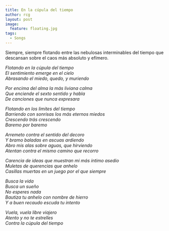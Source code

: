```yaml
---
title: En la cúpula del tiempo
author: rcg
layout: post
image:
  feature: floating.jpg
tags:
  - Songs
---
```


Siempre, siempre flotando entre las nebulosas interminables del tiempo que
descansan sobre el caos más absoluto y efímero.

*Flotando en la cúpula del tiempo*  
*El sentimiento emerge en el cielo*  
*Abrasando el miedo, quedo, y muriendo*  
  
*Por encima del alma la más liviana calma*  
*Que enciende el sexto sentido y habla*  
*De canciones que nunca expresara*  
  
*Flotando en los limites del tiempo*  
*Barriendo con sonrisas los más eternos miedos*  
*Crescendo trás crescendo*  
*Baremo por baremo*  
  
*Arremeto contra el sentido del decoro*  
*Y bramo baladas en ascuas ardiendo*  
*Abro mis alas sobre aguas, que hirviendo*  
*Atentan contra el mismo camino que recorro*  
  
*Carencia de ideas que muestran mi más íntimo asedio*  
*Muletas de querencias que anhelo*  
*Casillas muertas en un juego por el que siempre*  
  
*Busca la vida*  
*Busca un sueño*  
*No esperes nada*  
*Bautiza tu anhelo con nombre de hierro*  
*Y a buen recaudo escuda tu intento*  
  
*Vuela, vuela libre viajero*  
*Atento y no te estrelles*  
*Contra la cúpula del tiempo*
